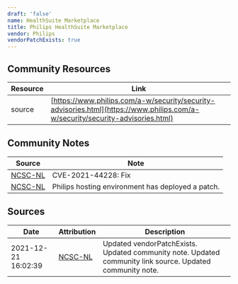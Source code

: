 ```yaml
---
draft: 'false'
name: HealthSuite Marketplace
title: Philips HealthSuite Marketplace
vendor: Philips
vendorPatchExists: true
---
```



## Community Resources
| Resource | Link |
| --- | --- |
| source | [https://www.philips.com/a-w/security/security-advisories.html](https://www.philips.com/a-w/security/security-advisories.html) |

## Community Notes
| Source | Note |
| --- | --- |
| [NCSC-NL](https://github.com/NCSC-NL/log4shell/blob/main/software/README.md) | CVE-2021-44228: Fix </ul> |
| [NCSC-NL](https://github.com/NCSC-NL/log4shell/blob/main/software/README.md) | Philips hosting environment has deployed a patch. |

## Sources
| Date | Attribution | Description |
| --- | --- | --- |
| 2021-12-21 16:02:39 | [NCSC-NL](https://github.com/NCSC-NL/log4shell/blob/main/software/README.md) | Updated vendorPatchExists. Updated community note. Updated community link source. Updated community note.  |

